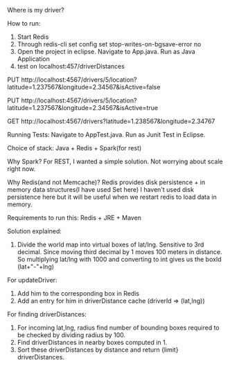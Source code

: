 
Where is my driver?

How to run:

1. Start Redis
2. Through redis-cli set config set stop-writes-on-bgsave-error no
3. Open the project in eclipse. Navigate to App.java. Run as Java Application
4. test on localhost:457/driverDistances

PUT http://localhost:4567/drivers/5/location?latitude=1.237567&longitude=2.34567&isActive=false

PUT http://localhost:4567/drivers/5/location?latitude=1.237567&longitude=2.34567&isActive=true


GET http://localhost:4567/drivers?latitude=1.238567&longitude=2.34767

Running Tests:
Navigate to AppTest.java. Run as Junit Test in Eclipse.

Choice of stack:
Java + Redis + Spark(for rest)

Why Spark?
For REST, I wanted a simple solution. Not worrying about scale right now.

Why Redis(and not Memcache)?
Redis provides disk persistence + in memory data structures(I have used Set here)
I haven't used disk persistence here but it will be useful when we restart redis to load data in memory.

Requirements to run this:
Redis + JRE + Maven

Solution explained:
1. Divide the world map into virtual boxes of lat/lng.
Sensitive to 3rd decimal. Since moving third decimal by 1 moves 100 meters in distance.
So multiplying lat/lng with 1000 and converting to int gives us the boxId (lat+"-"+lng)

For updateDriver:
1. Add him to the corresponding box in Redis
2. Add an entry for him in driverDistance cache (driverId => (lat,lng))

For finding driverDistances:
1. For incoming lat,lng, radius find number of bounding boxes required to be checked by dividing radius by 100.
2. Find driverDistances in nearby boxes computed in 1.
3. Sort these driverDistances by distance and return {limit} driverDistances.
